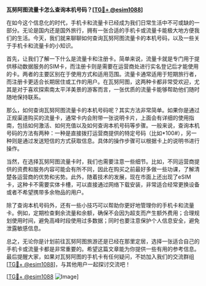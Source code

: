 **瓦努阿图流量卡怎么查询本机号码？[[TG💪+ @esim1088](https://t.me/s/esim1088)]**

在如今这个信息化的时代，手机卡和流量卡已经成为我们日常生活中不可或缺的一部分。无论是国内还是国外旅行，拥有一张合适的手机卡或流量卡能极大地方便我们的生活。今天，我们就来聊聊如何查询瓦努阿图流量卡的本机号码，以及一些关于手机卡和流量卡的小知识。

首先，让我们了解一下什么是流量卡和注册卡。简单来说，流量卡就是专门用于提供移动数据服务的SIM卡，而注册卡则是需要在运营商处进行实名登记后才能使用的卡。两者的主要区别在于使用方式和适用范围。流量卡通常适用于短期旅行者，而注册卡更适合长期居住或工作的用户。在瓦努阿图，这两种卡都非常受欢迎，尤其是对于喜欢探索南太平洋美景的游客而言，一张优质的流量卡能够帮助他们随时随地保持联系。

那么，如何查询瓦努阿图流量卡的本机号码呢？其实方法非常简单。如果你是通过正规渠道购买的流量卡，通常卡内会附带一张说明卡片，上面会有详细的使用指南，包括如何激活、如何充值以及如何查询本机号码等步骤。一般来说，查询本机号码的方法有两种：一种是直接拨打运营商提供的特定号码（比如*100#），另一种则是通过发送短信的方式获取信息。具体的操作步骤可以根据卡上的说明书进行操作。

当然，在选择瓦努阿图流量卡时，我们也需要注意一些细节。比如，不同运营商提供的资费和服务内容可能会有所不同，因此在购买之前最好多做一些功课，了解清楚各运营商的优势和劣势。此外，随着技术的发展，现在市面上还出现了eSIM卡，这种卡不需要实体卡槽，可以直接通过网络下载安装，非常适合经常更换设备或者不希望携带多余物品的用户。

除了查询本机号码外，还有一些小技巧可以帮助你更好地管理你的手机卡和流量卡。例如，定期检查剩余流量和余额，确保不会因为超支而产生额外费用；合理规划使用时间，避免高峰时段使用过多数据；同时也要注意保护个人信息安全，避免泄露敏感信息。

总之，无论你是计划前往瓦努阿图旅游还是已经在那里定居，选择一张适合自己的手机卡或流量卡都是非常重要的。希望这篇文章能为你提供一些有用的参考信息。最后提醒大家，如果对瓦努阿图的手机卡有任何疑问，不妨加入我们的交流群组[[TG💪+ @esim1088](https://t.me/s/esim1088)]，与其他用户一起探讨交流吧！

[[TG💪+ @esim1088](https://t.me/s/esim1088) ![Image](https://i.postimg.cc/4NQfJmqS/Snipaste-2025-05-13-00-14-12.png)]